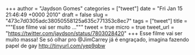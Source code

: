 
+++
author = "Jaydson Gomes"
categories = ["tweet"]
date = "Fri Jan 15 21:46:49 +0000 2010"
draft = false
slug = "473c7d0305adc38050558125a635c771353c8ec7"
tags = ["tweet"]
title = """Esse filme vai ser muito ..."""
tweet = true
micro = true
tweet_url = "https://twitter.com/jaydson/status/7803028420"
+++
Esse filme vai ser muito massa! Se só olhar pro @JimCarrey já é engraçado, imagina fazendo papel de gay http://tinyurl.com/yep9qbw
